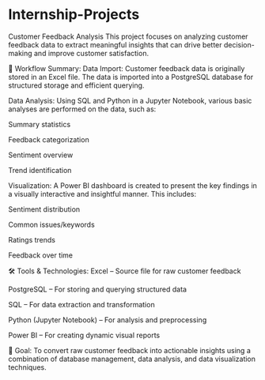 # Internship-Projects
Customer Feedback Analysis
This project focuses on analyzing customer feedback data to extract meaningful insights that can drive better decision-making and improve customer satisfaction.

🔄 Workflow Summary:
Data Import:
Customer feedback data is originally stored in an Excel file. The data is imported into a PostgreSQL database for structured storage and efficient querying.

Data Analysis:
Using SQL and Python in a Jupyter Notebook, various basic analyses are performed on the data, such as:

Summary statistics

Feedback categorization

Sentiment overview

Trend identification

Visualization:
A Power BI dashboard is created to present the key findings in a visually interactive and insightful manner. This includes:

Sentiment distribution

Common issues/keywords

Ratings trends

Feedback over time

🛠️ Tools & Technologies:
Excel – Source file for raw customer feedback

PostgreSQL – For storing and querying structured data

SQL – For data extraction and transformation

Python (Jupyter Notebook) – For analysis and preprocessing

Power BI – For creating dynamic visual reports

📌 Goal:
To convert raw customer feedback into actionable insights using a combination of database management, data analysis, and data visualization techniques.
